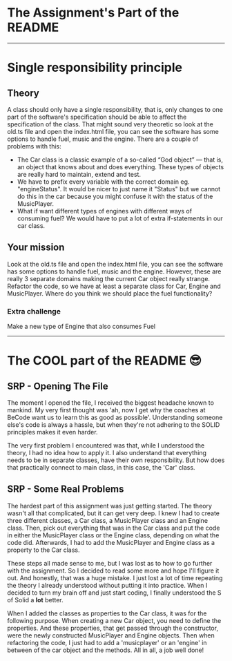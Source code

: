 # The Assignment's Part of the README 

---

# Single responsibility principle

## Theory
A class should only have a single responsibility, that is, only changes to one part of the software's specification should be able to affect the specification of the class.
That might sound very theoretic so look at the old.ts file and open the index.html file, you can see the software has some options to handle fuel, music and the engine.
There are a couple of problems with this:

- The Car class is a classic example of a so-called “God object” — that is, an object that knows about and does everything. These types of objects are really hard to maintain, extend and test.
- We have to prefix every variable with the correct domain eg. "engineStatus". It would be nicer to just name it "Status" but we cannot do this in the car because you might confuse it with the status of the MusicPlayer.
- What if want different types of engines with different ways of consuming fuel? We would have to put a lot of extra if-statements in our car class.

## Your mission
Look at the old.ts file and open the index.html file, you can see the software has some options to handle fuel, music and the engine. However, these are really 3 separate domains making the current Car object really strange.
Refactor the code, so we have at least a separate class for Car, Engine and MusicPlayer. Where do you think we should place the fuel functionality?

### Extra challenge
Make a new type of Engine that also consumes Fuel

---

# The COOL part of the README :sunglasses:

## SRP - Opening The File
The moment I opened the file, I received the biggest headache known to mankind.
My very first thought was 'ah, now I get why the coaches at BeCode want us to learn this as good as possible'.
Understanding someone else's code is always a hassle, but when they're not adhering to the SOLID principles makes it even harder.

The very first problem I encountered was that, while I understood the theory, I had no idea how to apply it.
I also understand that everything needs to be in separate classes, have their own responsibility.
But how does that practically connect to main class, in this case, the 'Car' class.

## SRP - Some Real Problems
The hardest part of this assignment was just getting started.
The theory wasn't all that complicated, but it can get very deep.
I knew I had to create three different classes, a Car class, a MusicPlayer class and an Engine class.
Then, pick out everything that was in the Car class and put the code in either the MusicPlayer class or the Engine class, depending on what the code did.
Afterwards, I had to add the MusicPlayer and Engine class as a property to the Car class.

These steps all made sense to me, but I was lost as to how to go further with the assignment.
So I decided to read some more and hope I'll figure it out.
And honestly, that was a huge mistake.
I just lost a lot of time repeating the theory I already understood without putting it into practice.
When I decided to turn my brain off and just start coding, I finally understood the S of Solid a **lot** better.

When I added the classes as properties to the Car class, it was for the following purpose.
When creating a new Car object, you need to define the properties.
And these properties, that get passed through the constructor, were the newly constructed MusicPlayer and Engine objects.
Then when refactoring the code, I just had to add a 'musicplayer' or an 'engine' in between of the car object and the methods.
All in all, a job well done!
